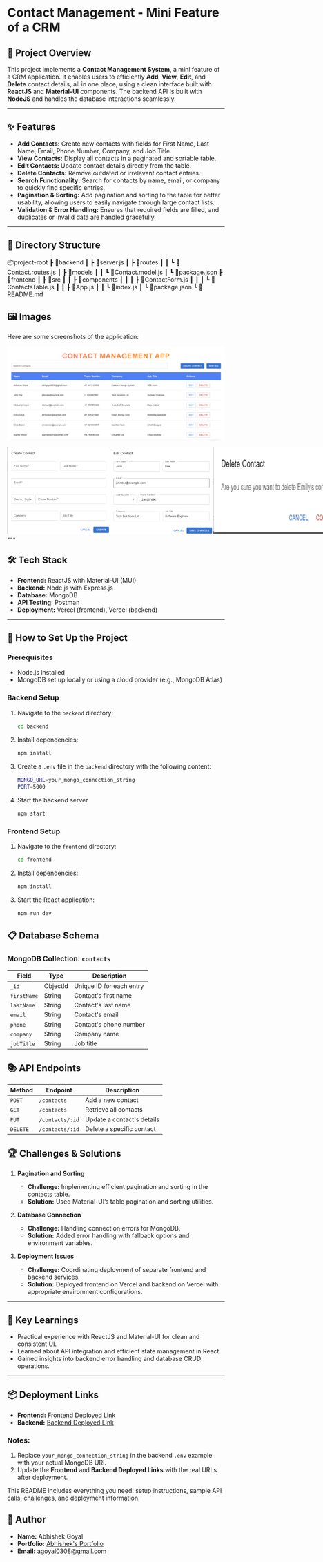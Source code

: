 # Contact Management - Mini Feature of a CRM

## 📝 Project Overview
This project implements a **Contact Management System**, a mini feature of a CRM application. It enables users to efficiently **Add**, **View**, **Edit**, and **Delete** contact details, all in one place, using a clean interface built with **ReactJS** and **Material-UI** components. The backend API is built with **NodeJS** and handles the database interactions seamlessly.

---

## ✨ Features

- **Add Contacts:** Create new contacts with fields for First Name, Last Name, Email, Phone Number, Company, and Job Title.
- **View Contacts:** Display all contacts in a paginated and sortable table.
- **Edit Contacts:** Update contact details directly from the table.
- **Delete Contacts:** Remove outdated or irrelevant contact entries.
- **Search Functionality:** Search for contacts by name, email, or company to quickly find specific entries.
- **Pagination & Sorting:** Add pagination and sorting to the table for better usability, allowing users to easily navigate through large contact lists.
- **Validation & Error Handling:** Ensures that required fields are filled, and duplicates or invalid data are handled gracefully.
---

## 📂 Directory Structure
📦project-root ┣ 📂backend ┃ ┣ 📜server.js ┃ ┣ 📂routes ┃ ┃ ┗ 📜Contact.routes.js ┃ ┣ 📂models ┃ ┃ ┗ 📜Contact.model.js ┃ ┗ 📜package.json ┣ 📂frontend ┃ ┣ 📜src ┃ ┃ ┣ 📂components ┃ ┃ ┃ ┣ 📜ContactForm.js ┃ ┃ ┃ ┗ 📜ContactsTable.js ┃ ┃ ┣ 📜App.js ┃ ┃ ┗ 📜index.js ┃ ┗ 📜package.json ┗ 📜README.md

## 🖼️ Images

Here are some screenshots of the application:

![Screenshot 4](images/image4.png )

<div style="display: flex; justify-content: space-between;">
<img src="images/image1.png" width="280" height="200" />
<img src="images/image2.png" width="280" height="200" />
<img src="images/image3.png" width="300" height="200" />
</div>
---

## 🛠️ Tech Stack

- **Frontend:** ReactJS with Material-UI (MUI)
- **Backend:** Node.js with Express.js
- **Database:** MongoDB
- **API Testing:** Postman
- **Deployment:** Vercel (frontend), Vercel (backend)

---

## 🚀 How to Set Up the Project

### Prerequisites

- Node.js installed
- MongoDB set up locally or using a cloud provider (e.g., MongoDB Atlas)

### Backend Setup

1. Navigate to the `backend` directory:
   ```bash
   cd backend
2. Install dependencies:
   ```bash
   npm install
3. Create a `.env` file in the `backend` directory with the following content:
   ```bash
   MONGO_URL=your_mongo_connection_string
   PORT=5000
4. Start the backend server
   ```bash
   npm start
### Frontend Setup
1. Navigate to the `frontend` directory:
   ```bash
   cd frontend
2. Install dependencies:
    ```bash
    npm install
3. Start the React application:
   ```bash
   npm run dev
## 📋 Database Schema

### MongoDB Collection: `contacts`

| **Field**    | **Type**   | **Description**              |
|--------------|------------|------------------------------|
| `_id`        | ObjectId   | Unique ID for each entry     |
| `firstName`  | String     | Contact's first name         |
| `lastName`   | String     | Contact's last name          |
| `email`      | String     | Contact's email              |
| `phone`      | String     | Contact's phone number       |
| `company`    | String     | Company name                 |
| `jobTitle`   | String     | Job title                    |

## 📚 API Endpoints

| **Method** | **Endpoint**       | **Description**                |
|------------|--------------------|--------------------------------|
| `POST`     | `/contacts`        | Add a new contact              |
| `GET`      | `/contacts`        | Retrieve all contacts          |
| `PUT`      | `/contacts/:id`    | Update a contact's details     |
| `DELETE`   | `/contacts/:id`    | Delete a specific contact       |


## 🏆 Challenges & Solutions

1. **Pagination and Sorting**  
   - **Challenge:** Implementing efficient pagination and sorting in the contacts table.  
   - **Solution:** Used Material-UI’s table pagination and sorting utilities.

2. **Database Connection**  
   - **Challenge:** Handling connection errors for MongoDB.  
   - **Solution:** Added error handling with fallback options and environment variables.

3. **Deployment Issues**  
   - **Challenge:** Coordinating deployment of separate frontend and backend services.  
   - **Solution:** Deployed frontend on Vercel and backend on Vercel with appropriate environment configurations.

---

## 🌟 Key Learnings

- Practical experience with ReactJS and Material-UI for clean and consistent UI.
- Learned about API integration and efficient state management in React.
- Gained insights into backend error handling and database CRUD operations.

---

## 📦 Deployment Links

- **Frontend:** [Frontend Deployed Link](https://erinophonecontact.vercel.app/)  
- **Backend:** [Backend Deployed Link](https://erino-drab.vercel.app/)


### Notes:
1. Replace `your_mongo_connection_string` in the backend `.env` example with your actual MongoDB URI.
2. Update the **Frontend** and **Backend Deployed Links** with the real URLs after deployment.

This README includes everything you need: setup instructions, sample API calls, challenges, and deployment information.

## 📄 Author
- **Name:** Abhishek Goyal  
- **Portfolio:** [Abhishek's Portfolio](https://abhishekgoyal.vercel.app/)  
- **Email:** [agoyal0308@gmail.com](mailto:agoyal0308@gmail.com)
